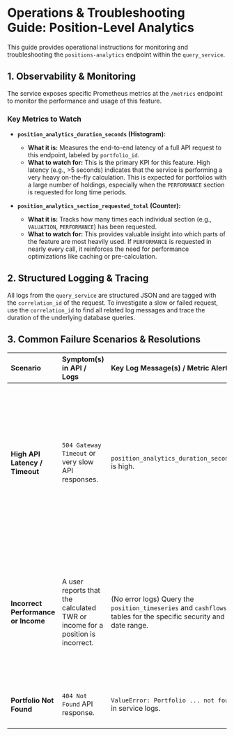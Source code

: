 # Operations & Troubleshooting Guide: Position-Level Analytics

This guide provides operational instructions for monitoring and troubleshooting the `positions-analytics` endpoint within the `query_service`.

## 1. Observability & Monitoring

The service exposes specific Prometheus metrics at the `/metrics` endpoint to monitor the performance and usage of this feature.

### Key Metrics to Watch

* **`position_analytics_duration_seconds` (Histogram):**
    * **What it is:** Measures the end-to-end latency of a full API request to this endpoint, labeled by `portfolio_id`.
    * **What to watch for:** This is the primary KPI for this feature. High latency (e.g., >5 seconds) indicates that the service is performing a very heavy on-the-fly calculation. This is expected for portfolios with a large number of holdings, especially when the `PERFORMANCE` section is requested for long time periods.

* **`position_analytics_section_requested_total` (Counter):**
    * **What it is:** Tracks how many times each individual section (e.g., `VALUATION`, `PERFORMANCE`) has been requested.
    * **What to watch for:** This provides valuable insight into which parts of the feature are most heavily used. If `PERFORMANCE` is requested in nearly every call, it reinforces the need for performance optimizations like caching or pre-calculation.

## 2. Structured Logging & Tracing

All logs from the `query_service` are structured JSON and are tagged with the `correlation_id` of the request. To investigate a slow or failed request, use the `correlation_id` to find all related log messages and trace the duration of the underlying database queries.

## 3. Common Failure Scenarios & Resolutions

| Scenario | Symptom(s) in API / Logs | Key Log Message(s) / Metric Alert | Resolution / Action |
| :--- | :--- | :--- | :--- |
| **High API Latency / Timeout** | `504 Gateway Timeout` or very slow API responses. | `position_analytics_duration_seconds` is high. | **Cause:** The most common cause is requesting the `PERFORMANCE` section for a portfolio with a large number of positions over a long time period (e.g., "Since Inception"). <br> **Resolution:** Advise the client to make more targeted requests. For an initial screen load, they should omit the `PERFORMANCE` section. For performance-specific views, they should request shorter periods (e.g., YTD). Escalate to developers to prioritize performance enhancements (see RFC). |
| **Incorrect Performance or Income** | A user reports that the calculated TWR or income for a position is incorrect. | (No error logs) Query the `position_timeseries` and `cashflows` tables for the specific security and date range. | **Cause:** The issue is almost always incorrect underlying data. The on-the-fly calculation is deterministic; incorrect inputs will produce incorrect outputs. <br> **Resolution:** This indicates an upstream data pipeline issue. The `timeseries_generator_service` or `cashflow_calculator_service` may have generated a bad record. Investigate the health and inputs of those upstream services. |
| **Portfolio Not Found** | `404 Not Found` API response. | `ValueError: Portfolio ... not found` in service logs. | **Cause:** The requested `portfolio_id` does not exist in the database. <br> **Resolution:** Verify the `portfolio_id` with the user. |